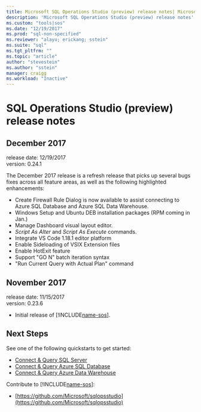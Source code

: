 ```yaml
---
title: Microsoft SQL Operations Studio (preview) release notes| Microsoft Docs
description: 'Microsoft SQL Operations Studio (preview) release notes'
ms.custom: "tools|sos"
ms.date: "12/19/2017"
ms.prod: "sql-non-specified"
ms.reviewer: "alayu; erickang; sstein"
ms.suite: "sql"
ms.tgt_pltfrm: ""
ms.topic: "article"
author: "stevestein"
ms.author: "sstein"
manager: craigg
ms.workload: "Inactive"
---
```

# SQL Operations Studio (preview) release notes


## December 2017

release date: 12/19/2017  
version: 0.24.1

The December 2017 release is a refresh release that picks up several bugs fixes across all feature areas, as well as the following highlighted enhancements:

- Create Firewall Rule Dialog is now available to assist connecting to Azure SQL Database and Azure SQL Data Warehouse.
- Windows Setup and Ubuntu DEB installation packages (RPM coming in Jan.)
- Manage Dashboard visual layout editor.
- *Script As Alter* and *Script As Execute* commands.
- Integrate VS Code 1.18.1 editor platform
- Enable Sideloading of VSIX Extension files
- Enable HotExit feature
- Support "GO N" batch iteration syntax
- "Run Current Query with Actual Plan" command



## November 2017

release date: 11/15/2017  
version: 0.23.6

- Initial release of [!INCLUDE[name-sos](../includes/name-sos-short.md)].


## Next Steps

See one of the following quickstarts to get started:
- [Connect & Query SQL Server](quickstart-sql-server.md)
- [Connect & Query Azure SQL Database](quickstart-sql-database.md)
- [Connect & Query Azure Data Warehouse](quickstart-sql-dw.md)

Contribute to [!INCLUDE[name-sos](../includes/name-sos-short.md)]:
- [https://github.com/Microsoft/sqlopsstudio](https://github.com/Microsoft/sqlopsstudio)
